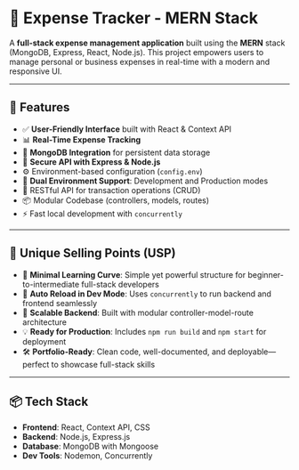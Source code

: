 # 💸 Expense Tracker - MERN Stack

A **full-stack expense management application** built using the **MERN** stack (MongoDB, Express, React, Node.js). This project empowers users to manage personal or business expenses in real-time with a modern and responsive UI.

---

## 🚀 Features

- ✅ **User-Friendly Interface** built with React & Context API
- 📊 **Real-Time Expense Tracking**
- 💾 **MongoDB Integration** for persistent data storage
- 🔐 **Secure API with Express & Node.js**
- ⚙️ Environment-based configuration (`config.env`)
- 🔄 **Dual Environment Support**: Development and Production modes
- 🎯 RESTful API for transaction operations (CRUD)
- 📦 Modular Codebase (controllers, models, routes)
- ⚡ Fast local development with `concurrently`

---

## 🌟 Unique Selling Points (USP)

- 🧠 **Minimal Learning Curve**: Simple yet powerful structure for beginner-to-intermediate full-stack developers
- 🔄 **Auto Reload in Dev Mode**: Uses `concurrently` to run backend and frontend seamlessly
- 🔐 **Scalable Backend**: Built with modular controller-model-route architecture
- 💡 **Ready for Production**: Includes `npm run build` and `npm start` for deployment
- 🛠️ **Portfolio-Ready**: Clean code, well-documented, and deployable—perfect to showcase full-stack skills

---

## 📦 Tech Stack

- **Frontend**: React, Context API, CSS
- **Backend**: Node.js, Express.js
- **Database**: MongoDB with Mongoose
- **Dev Tools**: Nodemon, Concurrently
